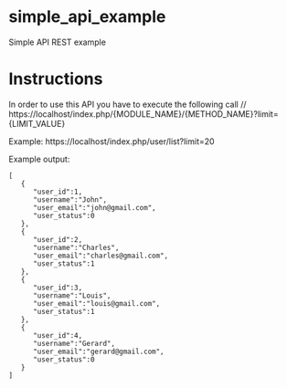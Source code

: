 # simple_api_example
Simple API REST example

# Instructions

In order to use this API you have to execute the following call
// https://localhost/index.php/{MODULE_NAME}/{METHOD_NAME}?limit={LIMIT_VALUE}

Example: https://localhost/index.php/user/list?limit=20

Example output:

```
[
   {
      "user_id":1,
      "username":"John",
      "user_email":"john@gmail.com",
      "user_status":0
   },
   {
      "user_id":2,
      "username":"Charles",
      "user_email":"charles@gmail.com",
      "user_status":1
   },
   {
      "user_id":3,
      "username":"Louis",
      "user_email":"louis@gmail.com",
      "user_status":1
   },
   {
      "user_id":4,
      "username":"Gerard",
      "user_email":"gerard@gmail.com",
      "user_status":0
   }
]
```
